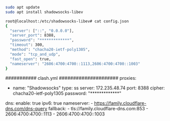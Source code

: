```bash
sudo apt update
sudo apt install shadowsocks-libev
```
```bash
root@localhost:/etc/shadowsocks-libev# cat config.json 
{
  "server": ["::", "0.0.0.0"],
  "server_port": 8388,
  "password": "*************",
  "timeout": 300,
  "method": "chacha20-ietf-poly1305",
  "mode": "tcp_and_udp",
  "fast_open": true,
  "nameserver": "2606:4700:4700::1113,2606:4700:4700::1003"
}
```

########### clash.yml #####################
proxies:
  - name: "Shadowsocks"
    type: ss
    server: 172.235.48.74
    port: 8388
    cipher: chacha20-ietf-poly1305
    password: "*************"

dns:
  enable: true
  ipv6: true
  nameserver:
    - https://family.cloudflare-dns.com/dns-query
  fallback:
    - tls://family.cloudflare-dns.com:853
    - 2606:4700:4700::1113
    - 2606:4700:4700::1003
    
    
